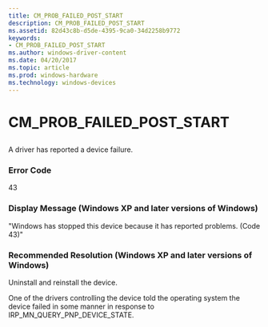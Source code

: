```yaml
---
title: CM_PROB_FAILED_POST_START
description: CM_PROB_FAILED_POST_START
ms.assetid: 82d43c8b-d5de-4395-9ca0-34d2258b9772
keywords:
- CM_PROB_FAILED_POST_START
ms.author: windows-driver-content
ms.date: 04/20/2017
ms.topic: article
ms.prod: windows-hardware
ms.technology: windows-devices
---
```


# CM_PROB_FAILED_POST_START


## <a href="" id="ddk-cm-prob-failed-post-start-dg"></a>


A driver has reported a device failure.

### Error Code

43

### Display Message (Windows XP and later versions of Windows)

"Windows has stopped this device because it has reported problems. (Code 43)"

### Recommended Resolution (Windows XP and later versions of Windows)

Uninstall and reinstall the device.

One of the drivers controlling the device told the operating system the device failed in some manner in response to IRP_MN_QUERY_PNP_DEVICE_STATE.

 

 





